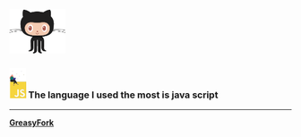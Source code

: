 <img src="./images/github.gif" width="100"/>

### <img src="./images/js.gif" width="30"/> The language I used the most is java script




-----------------------
**[GreasyFork](https://greasyfork.org/users/792588)**




